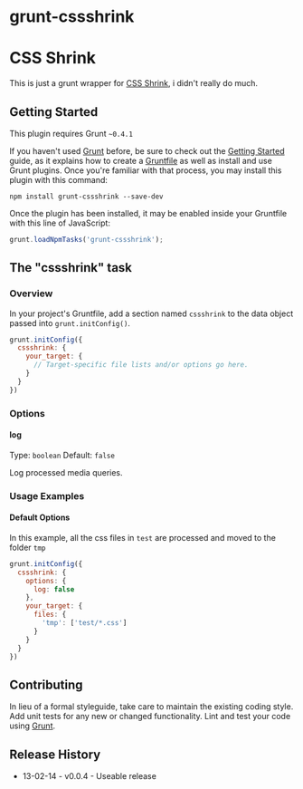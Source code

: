 grunt-cssshrink
===============


# CSS Shrink

This is just a grunt wrapper for [CSS Shrink](https://github.com/stoyan/cssshrink), i didn't really do much.



## Getting Started
This plugin requires Grunt `~0.4.1`

If you haven't used [Grunt](http://gruntjs.com/) before, be sure to check out the [Getting Started](http://gruntjs.com/getting-started) guide, as it explains how to create a [Gruntfile](http://gruntjs.com/sample-gruntfile) as well as install and use Grunt plugins. Once you're familiar with that process, you may install this plugin with this command:

```shell
npm install grunt-cssshrink --save-dev
```

Once the plugin has been installed, it may be enabled inside your Gruntfile with this line of JavaScript:

```js
grunt.loadNpmTasks('grunt-cssshrink');
```

## The "cssshrink" task

### Overview
In your project's Gruntfile, add a section named `cssshrink` to the data object passed into `grunt.initConfig()`.

```js
grunt.initConfig({
  cssshrink: {
    your_target: {
      // Target-specific file lists and/or options go here.
    }
  }
})
```

### Options

#### log

Type: `boolean`
Default: `false`

Log processed media queries.

### Usage Examples

#### Default Options
In this example, all the css files in `test` are processed and moved to the folder `tmp`

```js
grunt.initConfig({
  cssshrink: {
    options: {
      log: false
    },
    your_target: {
      files: {
        'tmp': ['test/*.css']
      }
    }
  }
})
```

## Contributing
In lieu of a formal styleguide, take care to maintain the existing coding style. Add unit tests for any new or changed functionality. Lint and test your code using [Grunt](http://gruntjs.com/).

## Release History
* 13-02-14 - v0.0.4 - Useable release